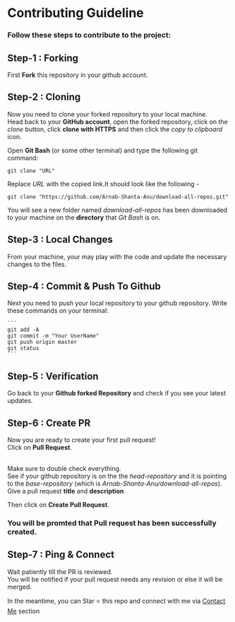 #  Contributing Guideline

### Follow these steps to contribute to the project:

## Step-1 : Forking
First **Fork** this repository in your github account.


## Step-2 : Cloning
Now you need to clone your forked repository to your local machine. <br>
Head back to your **GitHub account**, open the forked repository, click on the *clone* button, click **clone with HTTPS** and then click the *copy to clipboard* icon.


Open **Git Bash** (or some other terminal) and type the following git command:

```
git clone "URL"
```
Replace *URL* with the copied link.It should look like the following -
```
git clone "https://github.com/Arnab-Shanta-Anu/download-all-repos.git"
```
You will see a new folder named *download-all-repos* has been downloaded to your machine on the **directory** that *Git Bash* is on.

## Step-3 : Local Changes
From your machine, your may play with the code and update the necessary changes to the files. <br>

## Step-4 : Commit & Push To Github
Next you need to push your local repository to your github repository. Write these commands on your terminal:

    ```
    git add -A
    git commit -m "Your UserName"
    git push origin master
    git status
    ```
## Step-5 : Verification
Go back to your **Github forked Repository** and check if you see your latest updates.<br>

## Step-6 : Create PR
Now you are ready to create your first pull request! <br>
Click on **Pull Request**.

<br>Make sure to double check everything.
<br>See if your github repository is on the the *head-repository* and it is pointing to the *base-repository* (which is *Arnab-Shanta-Anu/download-all-repos*).
<br>Give a pull request **title** and **description**<br>

Then click on **Create Pull Request**. <br>

### You will be promted that Pull request has been successfully created.

## Step-7 : Ping & Connect

Wait patiently till the PR is reviewed. <br>
You will be notified if your pull request needs any revision or else it will be merged.

In the meantime, you can Star :star: this repo and connect with me via [Contact Me](https://github.com/Arnab-Shanta-Anu/download-all-repos/#contact-me) section
